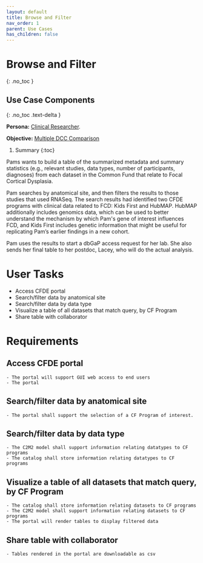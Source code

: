 ```yaml
---
layout: default
title: Browse and Filter
nav_order: 1
parent: Use Cases
has_children: false
---
```

# Browse and Filter
{: .no_toc }

## Use Case Components
{: .no_toc .text-delta }


**Persona:** [Clinical Researcher](../personas/clinical-researcher).

**Objective:** [Multiple DCC Comparison](../objectives/multi-dcc-comparison)

1. Summary
 {:toc}

Pams wants to build a table of the summarized metadata and summary statistics (e.g., relevant studies, data types, number of participants, diagnoses) from each dataset
in the Common Fund that relate to Focal Cortical Dysplasia.

Pam searches by anatomical site, and then filters the results to those studies that used
RNASeq. The search results had identified two CFDE programs with clinical data
related to FCD: Kids First and HubMAP. HubMAP additionally includes genomics data,
which can be used to better understand the mechanism by which Pam's gene of
interest influences FCD, and Kids First includes genetic information that might
be useful for replicating Pam’s earlier findings in a new cohort.

Pam uses the results to start a dbGaP access request for her lab. She also sends
her final table to her postdoc, Lacey, who will do the actual analysis.

#  User Tasks

-   Access CFDE portal
-   Search/filter data by anatomical site
-   Search/filter data by data type
-   Visualize a table of all datasets that match query, by CF Program
-   Share table with collaborator

#  Requirements

## Access CFDE portal

    - The portal will support GUI web access to end users
    - The portal

## Search/filter data by anatomical site

    - The portal shall support the selection of a CF Program of interest.

## Search/filter data by data type

    - The C2M2 model shall support information relating datatypes to CF programs
    - The catalog shall store information relating datatypes to CF programs

## Visualize a table of all datasets that match query, by CF Program

    - The catalog shall store information relating datasets to CF programs
    - The C2M2 model shall support information relating datasets to CF programs
    - The portal will render tables to display filtered data

## Share table with collaborator

    - Tables rendered in the portal are downloadable as csv
